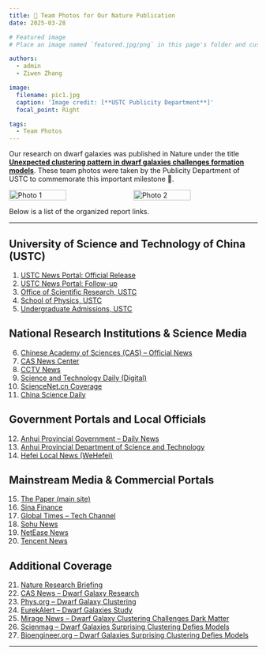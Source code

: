 ```yaml
---
title: 🎉 Team Photos for Our Nature Publication
date: 2025-03-28

# Featured image
# Place an image named `featured.jpg/png` in this page's folder and customize its options here.

authors:
  - admin
  - Ziwen Zhang

image:
  filename: pic1.jpg
  caption: 'Image credit: [**USTC Publicity Department**]'
  focal_point: Right

tags:
  - Team Photos
---
```


Our research on dwarf galaxies was published in Nature under the title [**Unexpected clustering pattern in dwarf galaxies challenges formation models**](https://www.nature.com/articles/s41586-025-08965-5). These team photos were taken by the Publicity Department of USTC to commemorate this important milestone 🥳.

<!--more-->

<div style="display: flex; gap: 10px;">
  <img src="./pic0.JPG" alt="Photo 1" style="width: 48%;">
  <img src="./pic1.JPG" alt="Photo 2" style="width: 48%;">
</div>

Below is a list of the organized report links.

---

## University of Science and Technology of China (USTC)

1. [USTC News Portal: Official Release](https://news.ustc.edu.cn/info/1056/91677.htm) 
2. [USTC News Portal: Follow-up](https://news.ustc.edu.cn/info/1056/91712.htm) 
3. [Office of Scientific Research, USTC](https://kyb.ustc.edu.cn/2025/0522/c21899a685711/page.htm)
4. [School of Physics, USTC](https://physics.ustc.edu.cn/2025/0526/c3586a686175/page.htm) 
5. [Undergraduate Admissions, USTC](https://zsb.ustc.edu.cn/2025/0523/c35565a686338/page.htm) 

## National Research Institutions & Science Media

6. [Chinese Academy of Sciences (CAS) – Official News](https://www.cas.cn/syky/202505/t20250521_5069289.shtml)
7. [CAS News Center](https://www.cas.cn/cm/202505/t20250522_5069513.shtml)
8. [CCTV News](https://news.cctv.com/2025/05/22/ARTIhERZkzaNFfZbBU4lbZbW250522.shtml)
9. [Science and Technology Daily (Digital)](https://digitalpaper.stdaily.com/http_www.kjrb.com/kjrb/html/2025-05/22/content_588913.htm)
10. [ScienceNet.cn Coverage](https://news.sciencenet.cn/htmlnews/2025/5/544370.shtm) 
11. [China Science Daily](https://wap.sciencenet.cn/mobile.php?type=daily&mobile=1&mydatetime=2025-5-22)

## Government Portals and Local Officials

12. [Anhui Provincial Government – Daily News](https://www.ah.gov.cn/zwyw/jryw/565427971.html) 
13. [Anhui Provincial Department of Science and Technology](https://kjt.ah.gov.cn/kjzx/mtjj/122877591.html) 
14. [Hefei Local News (WeHefei)](https://www.wehefei.com/news/2025/05/22/c_656117.htm) 

## Mainstream Media & Commercial Portals

15. [The Paper (main site)](https://www.thepaper.cn/newsDetail_forward_30858906)
16. [Sina Finance](https://finance.sina.cn/2025-05-22/detail-inexkrfp2130754.d.html) 
17. [Global Times – Tech Channel](https://tech.huanqiu.com/article/4MmJKof8iDN) 
18. [Sohu News](https://www.sohu.com/a/898030929_120252297) 
19. [NetEase News](https://www.163.com/dy/article/K05133BV0514R9NK.html) 
20. [Tencent News](https://news.qq.com/rain/a/20250529A091H700) 

## Additional Coverage

21. [Nature Research Briefing](https://www.nature.com/articles/d41586-025-01699-4) 
22. [CAS News – Dwarf Galaxy Research](https://english.cas.cn/newsroom/research_news/phys/202505/t20250521_1044189.shtml)
23. [Phys.org – Dwarf Galaxy Clustering](https://phys.org/news/2025-05-dwarf-galaxy-clustering-standard-cold.html) 
24. [EurekAlert – Dwarf Galaxies Study](https://www.eurekalert.org/news-releases/1084875) 
25. [Mirage News – Dwarf Galaxy Clustering Challenges Dark Matter](https://www.miragenews.com/dwarf-galaxy-clustering-challenges-dark-matter-1464780/)
26. [Scienmag – Dwarf Galaxies Surprising Clustering Defies Models](https://scienmag.com/dwarf-galaxies-surprising-clustering-defies-models/) 
27. [Bioengineer.org – Dwarf Galaxies Surprising Clustering Defies Models](https://bioengineer.org/dwarf-galaxies-surprising-clustering-defies-models/) 

---
